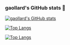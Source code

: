 ### gaollard's GitHub stats 👋

[![gaollard's GitHub stats](https://github-readme-stats.vercel.app/api?username=gaollard&count_private=true&show_icons=true&theme=tokyonight)](https://github.com/gaollard/github-readme-stats)

[![Top Langs](https://github-readme-stats.vercel.app/api/top-langs/?username=gaollard&langs_count=8&&theme=tokyonight&&layout=compact)](https://github.com/gaollard/github-readme-stats)

[![Top Langs](https://github-readme-stats.vercel.app/api/top-langs/?username=gaollard&theme=tokyonight&langs_count=8)](https://github.com/gaollard/github-readme-stats)
